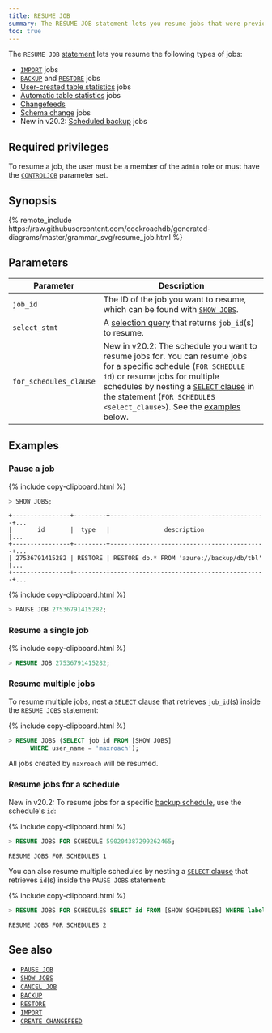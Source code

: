 ```yaml
---
title: RESUME JOB
summary: The RESUME JOB statement lets you resume jobs that were previously paused with PAUSE JOB.
toc: true
---
```


 The `RESUME JOB` [statement](sql-statements.html) lets you resume the following types of jobs:

 - [`IMPORT`](import.html) jobs
 - [`BACKUP`](backup.html) and [`RESTORE`](restore.html) jobs
 - [User-created table statistics](create-statistics.html) jobs
 - [Automatic table statistics](cost-based-optimizer.html#table-statistics) jobs
 - [Changefeeds](stream-data-out-of-cockroachdb-using-changefeeds.html)
 - [Schema change](online-schema-changes.html) jobs
 - <span class="version-tag">New in v20.2:</span> [Scheduled backup](manage-a-backup-schedule.html) jobs

## Required privileges

To resume a job, the user must be a member of the `admin` role or must have the [`CONTROLJOB`](create-user.html#create-a-user-that-can-pause-resume-and-cancel-non-admin-jobs) parameter set.

## Synopsis

<div>
{% remote_include https://raw.githubusercontent.com/cockroachdb/generated-diagrams/master/grammar_svg/resume_job.html %}
</div>

## Parameters

Parameter | Description
----------|------------
`job_id` | The ID of the job you want to resume, which can be found with [`SHOW JOBS`](show-jobs.html).
`select_stmt` | A [selection query](selection-queries.html) that returns `job_id`(s) to resume.
`for_schedules_clause` | <span class="version-tag">New in v20.2:</span> The schedule you want to resume jobs for. You can resume jobs for a specific schedule (`FOR SCHEDULE id`) or resume jobs for multiple schedules by nesting a [`SELECT` clause](select-clause.html) in the statement (`FOR SCHEDULES <select_clause>`). See the [examples](#resume-jobs-for-a-schedule) below.

## Examples

### Pause a job

{% include copy-clipboard.html %}
~~~ sql
> SHOW JOBS;
~~~

~~~
+----------------+---------+-------------------------------------------+...
|       id       |  type   |               description                 |...
+----------------+---------+-------------------------------------------+...
| 27536791415282 | RESTORE | RESTORE db.* FROM 'azure://backup/db/tbl' |...
+----------------+---------+-------------------------------------------+...
~~~

{% include copy-clipboard.html %}
~~~ sql
> PAUSE JOB 27536791415282;
~~~

### Resume a single job

{% include copy-clipboard.html %}
~~~ sql
> RESUME JOB 27536791415282;
~~~

### Resume multiple jobs

To resume multiple jobs, nest a [`SELECT` clause](select-clause.html) that retrieves `job_id`(s) inside the `RESUME JOBS` statement:

{% include copy-clipboard.html %}
~~~ sql
> RESUME JOBS (SELECT job_id FROM [SHOW JOBS]
      WHERE user_name = 'maxroach');
~~~

All jobs created by `maxroach` will be resumed.

### Resume jobs for a schedule

<span class="version-tag">New in v20.2:</span> To resume jobs for a specific [backup schedule](create-schedule-for-backup.html), use the schedule's `id`:

{% include copy-clipboard.html %}
~~~ sql
> RESUME JOBS FOR SCHEDULE 590204387299262465;
~~~
~~~
RESUME JOBS FOR SCHEDULES 1
~~~

You can also resume multiple schedules by nesting a [`SELECT` clause](select-clause.html) that retrieves `id`(s) inside the `PAUSE JOBS` statement:

{% include copy-clipboard.html %}
~~~ sql
> RESUME JOBS FOR SCHEDULES SELECT id FROM [SHOW SCHEDULES] WHERE label = 'test_schedule';
~~~

~~~
RESUME JOBS FOR SCHEDULES 2
~~~

## See also

- [`PAUSE JOB`](pause-job.html)
- [`SHOW JOBS`](show-jobs.html)
- [`CANCEL JOB`](cancel-job.html)
- [`BACKUP`](backup.html)
- [`RESTORE`](restore.html)
- [`IMPORT`](import.html)
- [`CREATE CHANGEFEED`](create-changefeed.html)
